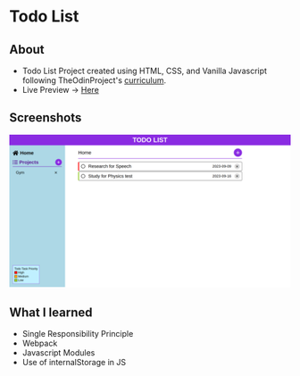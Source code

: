# Todo List
## About
- Todo List Project created using HTML, CSS, and Vanilla Javascript following TheOdinProject's [curriculum](https://theodinproject.com).
- Live Preview -> [Here](https://devashishchakra.github.io/todolist)

## Screenshots
![Screenshot of Webpage](image.png)

## What I learned
- Single Responsibility Principle
- Webpack
- Javascript Modules
- Use of internalStorage in JS
